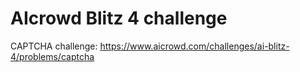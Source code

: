 # AIcrowd Blitz 4 challenge
CAPTCHA challenge: https://www.aicrowd.com/challenges/ai-blitz-4/problems/captcha
